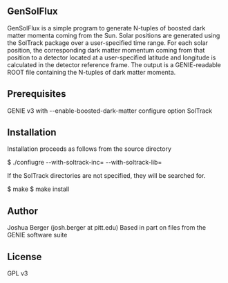 GenSolFlux
----------

GenSolFlux is a simple program to generate N-tuples of boosted dark matter momenta coming from the Sun. Solar positions are generated using the SolTrack package over a user-specified time range. For each solar position, the corresponding dark matter momentum coming from that position to a detector located at a user-specified latitude and longitude is calculated in the detector reference frame. The output is a GENIE-readable ROOT file containing the N-tuples of dark matter momenta.

Prerequisites
-------------

GENIE v3 with --enable-boosted-dark-matter configure option
SolTrack

Installation
------------

Installation proceeds as follows from the source directory

$ ./confiugre --with-soltrack-inc=<path-to-soltrack-include> --with-soltrack-lib=<path-to-soltrack-library>

If the SolTrack directories are not specified, they will be searched for.

$ make
$ make install

Author
------

Joshua Berger (josh.berger at pitt.edu)
Based in part on files from the GENIE software suite

License
-------

GPL v3
